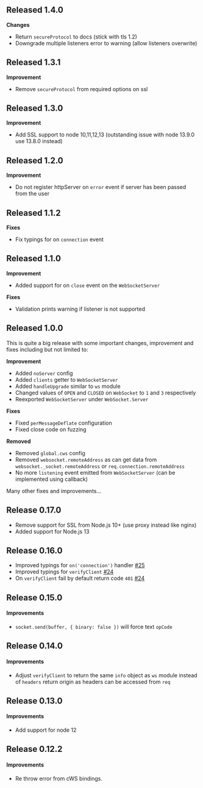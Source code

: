 ## Released 1.4.0

**Changes**
* Return `secureProtocol` to docs (stick with tls 1.2)
* Downgrade multiple listeners error to warning (allow listeners overwrite)

## Released 1.3.1

**Improvement**
* Remove `secureProtocol` from required options on ssl

## Released 1.3.0

**Improvement**
* Add SSL support to node 10,11,12,13 (outstanding issue with node 13.9.0 use 13.8.0 instead)

## Released 1.2.0

**Improvement**
* Do not register httpServer on `error` event if server has been passed from the user

## Released 1.1.2

**Fixes**
* Fix typings for on `connection` event

## Released 1.1.0

**Improvement**
* Added support for on `close` event on the `WebSocketServer`

**Fixes**
* Validation prints warning if listener is not supported

## Released 1.0.0

This is quite a big release with some important changes, improvement and fixes including but not limited to:

**Improvement**
* Added `noServer` config
* Added `clients` getter to `WebSocketServer`
* Added `handleUpgrade` similar to `ws` module
* Changed values of `OPEN` and `CLOSED` on `WebSocket` to `1` and `3` respectively
* Reexported `WebSocketServer` under `WebSocket.Server`

**Fixes**
* Fixed `perMessageDeflate` configuration
* Fixed close code on fuzzing

**Removed**
* Removed `global.cws` config
* Removed `websocket.remoteAddress` as can get data from `websocket._socket.remoteAddress` or `req.connection.remoteAddress`
* No more `listening` event emitted from `WebSocketServer` (can be implemented using callback)

Many other fixes and improvements...

## Release 0.17.0

* Remove support for SSL from Node.js 10+ (use proxy instead like nginx)
* Added support for Node.js 13

## Release 0.16.0

* Improved typings for `on('connection')` handler [#25](https://github.com/ClusterWS/cWS/pull/25)
* Improved typings for `verifyClient` [#24](https://github.com/ClusterWS/cWS/pull/24)
* On `verifyClient` fail by default return code `401` [#24](https://github.com/ClusterWS/cWS/pull/24)

## Release 0.15.0
#### Improvements
* `socket.send(buffer, { binary: false })` will force text `opCode`

## Release 0.14.0
#### Improvements
* Adjust `verifyClient` to return the same `info` object as `ws` module instead of `headers` return origin as headers can be accessed from `req`

## Release 0.13.0
#### Improvements
* Add support for node 12

## Release 0.12.2
#### Improvements
* Re throw error from cWS bindings.

